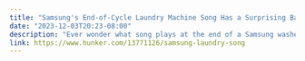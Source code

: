 ```yaml
---
title: "Samsung's End-of-Cycle Laundry Machine Song Has a Surprising Backstory"
date: "2023-12-03T20:23-08:00"
description: "Ever wonder what song plays at the end of a Samsung washer/dryer cycle? It`s a 19th-century melody by an Austrian composer."
link: https://www.hunker.com/13771126/samsung-laundry-song
---
```

